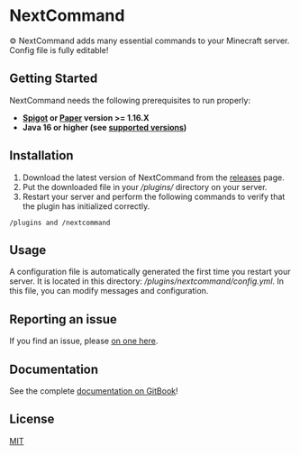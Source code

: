 # NextCommand

:gear: NextCommand adds many essential commands to your Minecraft server.
Config file is fully editable!

## Getting Started

NextCommand needs the following prerequisites to run properly:
* **[Spigot](https://getbukkit.org/download/spigot) or [Paper](https://papermc.io/) version >= 1.16.X**
* **Java 16 or higher (see [supported versions](https://itsjustmiaouss.gitbook.io/nextcommand/supported-versions))**

## Installation

1. Download the latest version of NextCommand from the [releases](https://github.com/ItsJustMiaouss/NextCommand/releases/latest) page.
2. Put the downloaded file in your */plugins/* directory on your server.
3. Restart your server and perform the following commands to verify that the plugin has initialized correctly.

```
/plugins and /nextcommand
```

## Usage

A configuration file is automatically generated the first time you restart your server. It is located in this directory: */plugins/nextcommand/config.yml*. In this file, you can modify messages and configuration.

## Reporting an issue

If you find an issue, please [on one here](https://github.com/ItsJustMiaouss/NextCommand/issues).

## Documentation

See the complete [documentation on GitBook](https://itsjustmiaouss.gitbook.io/nextcommand/)!

## License

[MIT](https://github.com/ItsJustMiaouss/NextCommand/blob/master/LICENSE)
